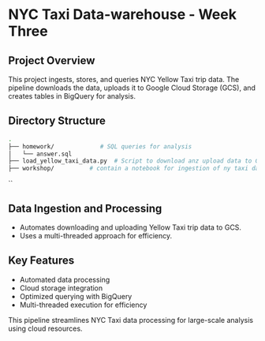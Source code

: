 # NYC Taxi Data-warehouse - Week Three

## Project Overview

This project ingests, stores, and queries NYC Yellow Taxi trip data. The pipeline downloads the data, uploads it to Google Cloud Storage (GCS), and creates tables in BigQuery for analysis.

## Directory Structure

```sh
.
├── homework/             # SQL queries for analysis
│   └── answer.sql
├── load_yellow_taxi_data.py  # Script to download anz upload data to GCS
├── workshop/          # contain a notebook for ingestion of ny taxi data using dlt tool
```
``

## Data Ingestion and Processing

- Automates downloading and uploading Yellow Taxi trip data to GCS.
- Uses a multi-threaded approach for efficiency.

## Key Features

- Automated data processing
- Cloud storage integration
- Optimized querying with BigQuery
- Multi-threaded execution for efficiency

This pipeline streamlines NYC Taxi data processing for large-scale analysis using cloud resources.

